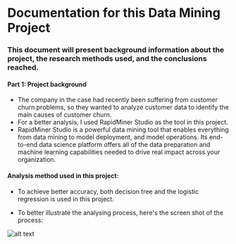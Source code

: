 # Documentation for this Data Mining Project

### This document will present background information about the project, the research methods used, and the conclusions reached.
#### Part 1: Project background

+ The company in the case had recently been suffering from customer churn problems, so they wanted to analyze customer data to identify the main causes of customer churn.
+ For a better analysis, I used RapidMiner Studio as the tool in this project.
+ RapidMiner Studio is a powerful data mining tool that enables everything from data mining to model deployment, and model operations. Its end-to-end data science platform offers all of the data preparation and machine learning capabilities needed to drive real impact across your organization.

#### Analysis method used in this project:

+ To achieve better accuracy, both decision tree and the logistic regression is used in this project.

+ To better illustrate the analysing process, here's the screen shot of the process:

![alt text](CV.jpg)




